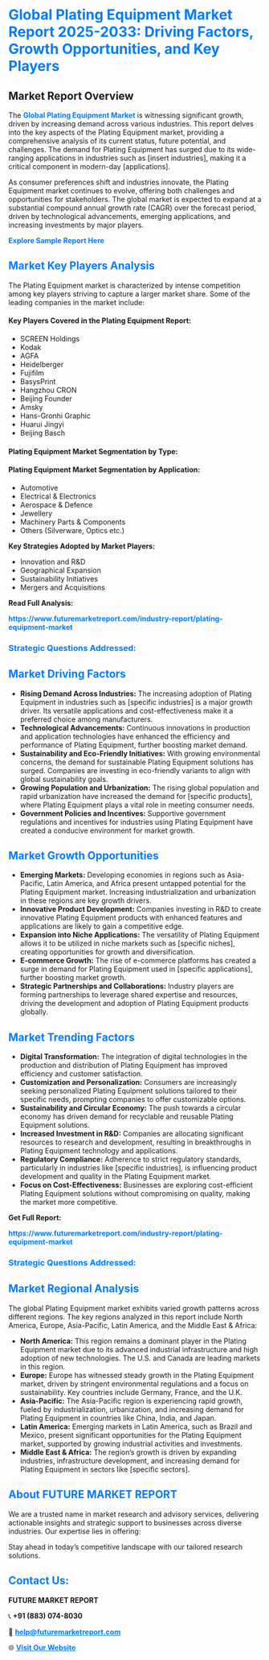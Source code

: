 <h1 style="color: #007BFF;">Global Plating Equipment Market Report 2025-2033: Driving Factors, Growth Opportunities, and Key Players</h1>

<section id="overview">
<h2>Market Report Overview</h2>
<p>The <a href="https://www.futuremarketreport.com/industry-report/plating-equipment-market" style="color: #007BFF; text-decoration: none;"><strong>Global Plating Equipment Market</strong></a> is witnessing significant growth, driven by increasing demand across various industries. This report delves into the key aspects of the Plating Equipment market, providing a comprehensive analysis of its current status, future potential, and challenges. The demand for Plating Equipment has surged due to its wide-ranging applications in industries such as [insert industries], making it a critical component in modern-day [applications].</p>
<p>As consumer preferences shift and industries innovate, the Plating Equipment market continues to evolve, offering both challenges and opportunities for stakeholders. The global market is expected to expand at a substantial compound annual growth rate (CAGR) over the forecast period, driven by technological advancements, emerging applications, and increasing investments by major players.</p>
</section>

<section id="overview">
<p><a href="https://www.futuremarketreport.com/request-sample/reportId=88652" style="color: #007BFF; text-decoration: none;"><strong>Explore Sample Report Here</strong></a></p>
</section>

<section id="key-players">
<h2 style="color: #007BFF;">Market Key Players Analysis</h2>
<p>The Plating Equipment market is characterized by intense competition among key players striving to capture a larger market share. Some of the leading companies in the market include:</p>
<h4>Key Players Covered in the Plating Equipment Report:</h4>
<ul><li>SCREEN Holdings</li><li>Kodak</li><li>AGFA</li><li>Heidelberger</li><li>Fujifilm</li><li>BasysPrint</li><li>Hangzhou CRON</li><li>Beijing Founder</li><li>Amsky</li><li>Hans-Gronhi Graphic</li><li>Huarui Jingyi</li><li>Beijing Basch</li></ul>
<h4>Plating Equipment Market Segmentation by Type:</h4>
<ul></ul>

<h4>Plating Equipment Market Segmentation by Application:</h4>
<ul><li>Automotive</li><li>Electrical &amp; Electronics</li><li>Aerospace &amp; Defence</li><li>Jewellery</li><li>Machinery Parts &amp; Components</li><li>Others (Silverware, Optics etc.)</li></ul>
<p><strong>Key Strategies Adopted by Market Players:</strong></p>
<ul>
<li>Innovation and R&D</li>
<li>Geographical Expansion</li>
<li>Sustainability Initiatives</li>
<li>Mergers and Acquisitions</li>
</ul>
</section>

<section>
<p><strong>Read Full Analysis: </strong></p><a href="https://www.futuremarketreport.com/industry-report/plating-equipment-market" style="color: #007BFF; text-decoration: none;"><strong>https://www.futuremarketreport.com/industry-report/plating-equipment-market</strong></a>
<h3 style="color: #007BFF;">Strategic Questions Addressed:</h3>
</section>

<section id="driving-factors">
<h2 style="color: #007BFF;">Market Driving Factors</h2>
<ul>
<li><strong>Rising Demand Across Industries:</strong> The increasing adoption of Plating Equipment in industries such as [specific industries] is a major growth driver. Its versatile applications and cost-effectiveness make it a preferred choice among manufacturers.</li>
<li><strong>Technological Advancements:</strong> Continuous innovations in production and application technologies have enhanced the efficiency and performance of Plating Equipment, further boosting market demand.</li>
<li><strong>Sustainability and Eco-Friendly Initiatives:</strong> With growing environmental concerns, the demand for sustainable Plating Equipment solutions has surged. Companies are investing in eco-friendly variants to align with global sustainability goals.</li>
<li><strong>Growing Population and Urbanization:</strong> The rising global population and rapid urbanization have increased the demand for [specific products], where Plating Equipment plays a vital role in meeting consumer needs.</li>
<li><strong>Government Policies and Incentives:</strong> Supportive government regulations and incentives for industries using Plating Equipment have created a conducive environment for market growth.</li>
</ul>
</section>

<section id="growth-opportunities">
<h2 style="color: #007BFF;">Market Growth Opportunities</h2>
<ul>
<li><strong>Emerging Markets:</strong> Developing economies in regions such as Asia-Pacific, Latin America, and Africa present untapped potential for the Plating Equipment market. Increasing industrialization and urbanization in these regions are key growth drivers.</li>
<li><strong>Innovative Product Development:</strong> Companies investing in R&D to create innovative Plating Equipment products with enhanced features and applications are likely to gain a competitive edge.</li>
<li><strong>Expansion into Niche Applications:</strong> The versatility of Plating Equipment allows it to be utilized in niche markets such as [specific niches], creating opportunities for growth and diversification.</li>
<li><strong>E-commerce Growth:</strong> The rise of e-commerce platforms has created a surge in demand for Plating Equipment used in [specific applications], further boosting market growth.</li>
<li><strong>Strategic Partnerships and Collaborations:</strong> Industry players are forming partnerships to leverage shared expertise and resources, driving the development and adoption of Plating Equipment products globally.</li>
</ul>
</section>

<section id="trending-factors">
<h2 style="color: #007BFF;">Market Trending Factors</h2>
<ul>
<li><strong>Digital Transformation:</strong> The integration of digital technologies in the production and distribution of Plating Equipment has improved efficiency and customer satisfaction.</li>
<li><strong>Customization and Personalization:</strong> Consumers are increasingly seeking personalized Plating Equipment solutions tailored to their specific needs, prompting companies to offer customizable options.</li>
<li><strong>Sustainability and Circular Economy:</strong> The push towards a circular economy has driven demand for recyclable and reusable Plating Equipment solutions.</li>
<li><strong>Increased Investment in R&D:</strong> Companies are allocating significant resources to research and development, resulting in breakthroughs in Plating Equipment technology and applications.</li>
<li><strong>Regulatory Compliance:</strong> Adherence to strict regulatory standards, particularly in industries like [specific industries], is influencing product development and quality in the Plating Equipment market.</li>
<li><strong>Focus on Cost-Effectiveness:</strong> Businesses are exploring cost-efficient Plating Equipment solutions without compromising on quality, making the market more competitive.</li>
</ul>
</section>

<section>
<p><strong>Get Full Report: </strong></p><a href="https://www.futuremarketreport.com/industry-report/plating-equipment-market" style="color: #007BFF; text-decoration: none;"><strong>https://www.futuremarketreport.com/industry-report/plating-equipment-market</strong></a>
<h3 style="color: #007BFF;">Strategic Questions Addressed:</h3>
</section>


<section id="regional-analysis">
<h2 style="color: #007BFF;">Market Regional Analysis</h2>
<p>The global Plating Equipment market exhibits varied growth patterns across different regions. The key regions analyzed in this report include North America, Europe, Asia-Pacific, Latin America, and the Middle East & Africa:</p>
<ul>
<li><strong>North America:</strong> This region remains a dominant player in the Plating Equipment market due to its advanced industrial infrastructure and high adoption of new technologies. The U.S. and Canada are leading markets in this region.</li>
<li><strong>Europe:</strong> Europe has witnessed steady growth in the Plating Equipment market, driven by stringent environmental regulations and a focus on sustainability. Key countries include Germany, France, and the U.K.</li>
<li><strong>Asia-Pacific:</strong> The Asia-Pacific region is experiencing rapid growth, fueled by industrialization, urbanization, and increasing demand for Plating Equipment in countries like China, India, and Japan.</li>
<li><strong>Latin America:</strong> Emerging markets in Latin America, such as Brazil and Mexico, present significant opportunities for the Plating Equipment market, supported by growing industrial activities and investments.</li>
<li><strong>Middle East & Africa:</strong> The region’s growth is driven by expanding industries, infrastructure development, and increasing demand for Plating Equipment in sectors like [specific sectors].</li>
</ul>
</section>

<footer>
<h2 style="color: #007BFF;">About FUTURE MARKET REPORT</h2>
<p>We are a trusted name in market research and advisory services, delivering actionable insights and strategic support to businesses across diverse industries. Our expertise lies in offering:</p>

<p>Stay ahead in today’s competitive landscape with our tailored research solutions.</p>

<h2 style="color: #007BFF;">Contact Us:</h2>
<p><strong>FUTURE MARKET REPORT</strong></p>
<p>📞 <strong>+91 (883) 074-8030</strong></p>
<p>📧 <strong><a href="mailto:help@futuremarketreport.com" style="color: #007BFF;">help@futuremarketreport.com</a></strong></p>
<p>🌐 <strong><a href="https://www.futuremarketreport.com/" style="color: #007BFF;">Visit Our Website</a></strong></p>
</footer>